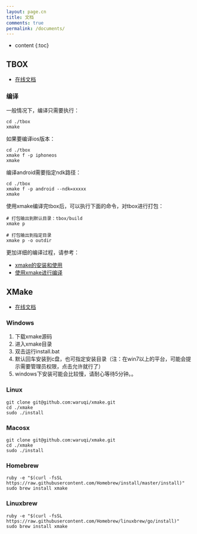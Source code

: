 ```yaml
---
layout: page.cn
title: 文档
comments: true
permalink: /documents/
---
```


* content
{:toc}

## TBOX

* [在线文档](https://github.com/waruqi/tbox/wiki/%E7%9B%AE%E5%BD%95)

### 编译

一般情况下，编译只需要执行：

    cd ./tbox
    xmake 
	
如果要编译ios版本：

    cd ./tbox
    xmake f -p iphoneos 
    xmake
    
编译android需要指定ndk路径：

    cd ./tbox
    xmake f -p android --ndk=xxxxx
    xmake

使用xmake编译完tbox后，可以执行下面的命令，对tbox进行打包：

    # 打包输出到默认目录：tbox/build
    xmake p

    # 打包输出到指定目录
    xmake p -o outdir

更加详细的编译过程，请参考：

* [xmake的安装和使用](https://github.com/waruqi/xmake/wiki/%E7%9B%AE%E5%BD%95)
* [使用xmake进行编译](https://github.com/waruqi/xmake/wiki/%E7%BC%96%E8%AF%91%E5%B7%A5%E7%A8%8B)

## XMake

* [在线文档](https://github.com/waruqi/xmake/wiki/%E7%9B%AE%E5%BD%95)

### Windows

1. 下载xmake源码
2. 进入xmake目录
3. 双击运行install.bat 
4. 默认回车安装到c盘，也可指定安装目录（注：在win7以上的平台，可能会提示需要管理员权限，点击允许就行了）
5. windows下安装可能会比较慢，请耐心等待5分钟。。

### Linux

    git clone git@github.com:waruqi/xmake.git
    cd ./xmake
    sudo ./install

### Macosx

    git clone git@github.com:waruqi/xmake.git
    cd ./xmake
    sudo ./install

### Homebrew

    ruby -e "$(curl -fsSL https://raw.githubusercontent.com/Homebrew/install/master/install)"
    sudo brew install xmake

### Linuxbrew

    ruby -e "$(curl -fsSL https://raw.githubusercontent.com/Homebrew/linuxbrew/go/install)"
    sudo brew install xmake

